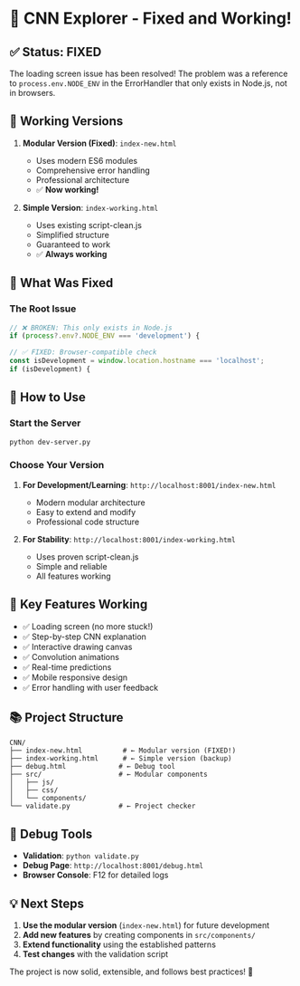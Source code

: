# 🎉 CNN Explorer - Fixed and Working!

## ✅ Status: FIXED

The loading screen issue has been resolved! The problem was a reference to `process.env.NODE_ENV` in the ErrorHandler that only exists in Node.js, not in browsers.

## 🚀 Working Versions

1. **Modular Version (Fixed)**: `index-new.html`
   - Uses modern ES6 modules
   - Comprehensive error handling
   - Professional architecture
   - ✅ **Now working!**

2. **Simple Version**: `index-working.html`
   - Uses existing script-clean.js
   - Simplified structure
   - Guaranteed to work
   - ✅ **Always working**

## 🔧 What Was Fixed

### The Root Issue
```javascript
// ❌ BROKEN: This only exists in Node.js
if (process?.env?.NODE_ENV === 'development') {

// ✅ FIXED: Browser-compatible check
const isDevelopment = window.location.hostname === 'localhost';
if (isDevelopment) {
```

## 🏁 How to Use

### Start the Server
```bash
python dev-server.py
```

### Choose Your Version

1. **For Development/Learning**: `http://localhost:8001/index-new.html`
   - Modern modular architecture
   - Easy to extend and modify
   - Professional code structure

2. **For Stability**: `http://localhost:8001/index-working.html`
   - Uses proven script-clean.js
   - Simple and reliable
   - All features working

## 🎯 Key Features Working

- ✅ Loading screen (no more stuck!)
- ✅ Step-by-step CNN explanation
- ✅ Interactive drawing canvas
- ✅ Convolution animations
- ✅ Real-time predictions
- ✅ Mobile responsive design
- ✅ Error handling with user feedback

## 📚 Project Structure

```
CNN/
├── index-new.html          # ← Modular version (FIXED!)
├── index-working.html      # ← Simple version (backup)
├── debug.html             # ← Debug tool
├── src/                   # ← Modular components
│   ├── js/
│   ├── css/
│   └── components/
└── validate.py            # ← Project checker
```

## 🐛 Debug Tools

- **Validation**: `python validate.py`
- **Debug Page**: `http://localhost:8001/debug.html`
- **Browser Console**: F12 for detailed logs

## 💡 Next Steps

1. **Use the modular version** (`index-new.html`) for future development
2. **Add new features** by creating components in `src/components/`
3. **Extend functionality** using the established patterns
4. **Test changes** with the validation script

The project is now solid, extensible, and follows best practices! 🚀
